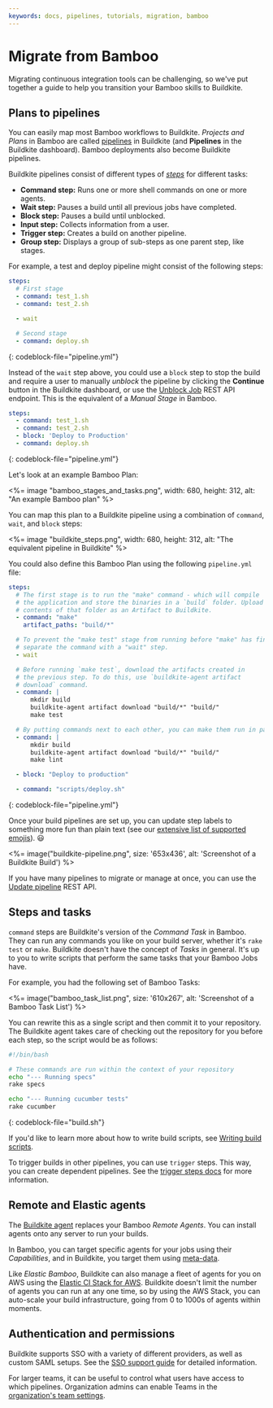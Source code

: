 ```yaml
---
keywords: docs, pipelines, tutorials, migration, bamboo
---
```


# Migrate from Bamboo

Migrating continuous integration tools can be challenging, so we've put together a guide to help you transition your Bamboo skills to Buildkite.

## Plans to pipelines

<!--alex ignore easy-->

You can easily map most Bamboo workflows to Buildkite. _Projects and Plans_ in Bamboo are called [pipelines](/docs/pipelines) in Buildkite (and **Pipelines** in the Buildkite dashboard). Bamboo deployments also become Buildkite pipelines.

Buildkite pipelines consist of different types of [_steps_](/docs/pipelines/step-reference) for different tasks:

- **Command step:** Runs one or more shell commands on one or more agents.
- **Wait step:** Pauses a build until all previous jobs have completed.
- **Block step:** Pauses a build until unblocked.
- **Input step:** Collects information from a user.
- **Trigger step:** Creates a build on another pipeline.
- **Group step:** Displays a group of sub-steps as one parent step, like stages.

For example, a test and deploy pipeline might consist of the following steps:

```yaml
steps:
  # First stage
  - command: test_1.sh
  - command: test_2.sh

  - wait

  # Second stage
  - command: deploy.sh
```
{: codeblock-file="pipeline.yml"}

Instead of the `wait` step above, you could use a `block` step to stop the build and require a user to manually _unblock_ the pipeline by clicking the **Continue** button in the Buildkite dashboard, or use the [Unblock Job](/docs/api/jobs#unblock-a-job) REST API endpoint. This is the equivalent of a _Manual Stage_ in Bamboo.

```yaml
steps:
  - command: test_1.sh
  - command: test_2.sh
  - block: 'Deploy to Production'
  - command: deploy.sh
```
{: codeblock-file="pipeline.yml"}

Let's look at an example Bamboo Plan:

<%= image "bamboo_stages_and_tasks.png", width: 680, height: 312, alt: "An example Bamboo plan" %>

You can map this plan to a Buildkite pipeline using a combination of `command`, `wait`, and `block` steps:

<%= image "buildkite_steps.png", width: 680, height: 312, alt: "The equivalent pipeline in Buildkite" %>

You could also define this Bamboo Plan using the following `pipeline.yml` file:

```yaml
steps:
  # The first stage is to run the "make" command - which will compile
  # the application and store the binaries in a `build` folder. Upload the
  # contents of that folder as an Artifact to Buildkite.
  - command: "make"
    artifact_paths: "build/*"

  # To prevent the "make test" stage from running before "make" has finished,
  # separate the command with a "wait" step.
  - wait

  # Before running `make test`, download the artifacts created in
  # the previous step. To do this, use `buildkite-agent artifact
  # download` command.
  - command: |
      mkdir build
      buildkite-agent artifact download "build/*" "build/"
      make test

  # By putting commands next to each other, you can make them run in parallel.
  - command: |
      mkdir build
      buildkite-agent artifact download "build/*" "build/"
      make lint

  - block: "Deploy to production"

  - command: "scripts/deploy.sh"
```
{: codeblock-file="pipeline.yml"}

Once your build pipelines are set up, you can update step labels to something more fun than plain text (see our [extensive list of supported emojis](https://github.com/buildkite/emojis)). :smiley:

<%= image("buildkite-pipeline.png", size: '653x436', alt: 'Screenshot of a Buildkite Build') %>

If you have many pipelines to migrate or manage at once, you can use the [Update pipeline](/docs/api/pipelines#update-a-pipeline) REST API.

## Steps and tasks

`command` steps are Buildkite's version of the _Command Task_ in Bamboo. They can run any commands you like on your build server, whether it's `rake test` or `make`. Buildkite doesn't have the concept of _Tasks_ in general. It's up to you to write scripts that perform the same tasks that your Bamboo Jobs have.

For example, you had the following set of Bamboo Tasks:

<%= image("bamboo_task_list.png", size: '610x267', alt: 'Screenshot of a Bamboo Task List') %>

You can rewrite this as a single script and then commit it to your repository. The Buildkite agent takes care of checking out the repository for you before each step, so the script would be as follows:

```bash
#!/bin/bash

# These commands are run within the context of your repository
echo "--- Running specs"
rake specs

echo "--- Running cucumber tests"
rake cucumber
```
{: codeblock-file="build.sh"}

If you'd like to learn more about how to write build scripts, see [Writing build scripts](/docs/builds/writing-build-scripts).

To trigger builds in other pipelines, you can use `trigger` steps. This way, you can create dependent pipelines. See the [trigger steps docs](/docs/pipelines/trigger-step) for more information.

## Remote and Elastic agents

The [Buildkite agent](/docs/agent/v3) replaces your Bamboo _Remote Agents_. You can install agents onto any server to run your builds.

In Bamboo, you can target specific agents for your jobs using their _Capabilities_, and in Buildkite, you target them using [meta-data](/docs/agent/v3/cli-meta-data).

Like _Elastic Bamboo_, Buildkite can also manage a fleet of agents for you on AWS using the [Elastic CI Stack for AWS](/docs/agent/v3/elastic-ci-aws/elastic-ci-stack-overview). Buildkite doesn't limit the number of agents you can run at any one time, so by using the AWS Stack, you can auto-scale your build infrastructure, going from 0 to 1000s of agents within moments.

## Authentication and permissions

Buildkite supports SSO with a variety of different providers, as well as custom SAML setups. See the [SSO support guide](/docs/integrations/sso) for detailed information.

For larger teams, it can be useful to control what users have access to which pipelines. Organization admins can enable Teams in the [organization's team settings](https://buildkite.com/organizations/~/teams).
